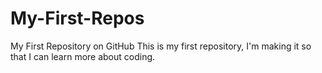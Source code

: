 # My-First-Repos
My First Repository on GitHub
This is my first repository, I'm making it so that I can learn more about coding.
